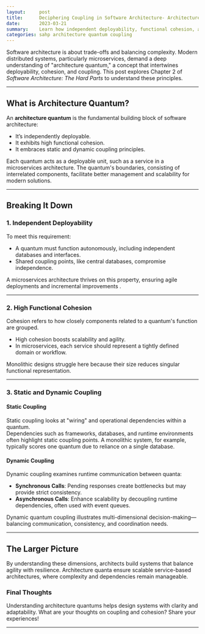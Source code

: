 ```yaml
---
layout:     post    
title:      Deciphering Coupling in Software Architecture- Architecture Quantum Explored    
date:       2023-03-21    
summary:    Learn how independent deployability, functional cohesion, and coupling help define architecture quanta for robust distributed systems.    
categories: sahp architecture quantum coupling
---
```


Software architecture is about trade-offs and balancing complexity. Modern distributed systems, particularly microservices, demand a deep understanding of "architecture quantum," a concept that intertwines deployability, cohesion, and coupling. This post explores Chapter 2 of *Software Architecture: The Hard Parts* to understand these principles.
   
---

## **What is Architecture Quantum?**

An **architecture quantum** is the fundamental building block of software architecture:
- It’s independently deployable.
- It exhibits high functional cohesion.
- It embraces static and dynamic coupling principles.

Each quantum acts as a deployable unit, such as a service in a microservices architecture. The quantum's boundaries, consisting of interrelated components, facilitate better management and scalability for modern solutions.
   
---

## **Breaking It Down**

### 1. **Independent Deployability**
To meet this requirement:
- A quantum must function autonomously, including independent databases and interfaces.
- Shared coupling points, like central databases, compromise independence.

A microservices architecture thrives on this property, ensuring agile deployments and incremental improvements .
   
---

### 2. **High Functional Cohesion**
Cohesion refers to how closely components related to a quantum's function are grouped.
- High cohesion boosts scalability and agility.
- In microservices, each service should represent a tightly defined domain or workflow.

Monolithic designs struggle here because their size reduces singular functional representation.
   
---

### 3. **Static and Dynamic Coupling**

#### **Static Coupling**
Static coupling looks at "wiring" and operational dependencies within a quantum.    
Dependencies such as frameworks, databases, and runtime environments often highlight static coupling points. A monolithic system, for example, typically scores one quantum due to reliance on a single database.

#### **Dynamic Coupling**
Dynamic coupling examines runtime communication between quanta:
- **Synchronous Calls**: Pending responses create bottlenecks but may provide strict consistency.
- **Asynchronous Calls**: Enhance scalability by decoupling runtime dependencies, often used with event queues.

Dynamic quantum coupling illustrates multi-dimensional decision-making—balancing communication, consistency, and coordination needs.
   
---

## **The Larger Picture**

By understanding these dimensions, architects build systems that balance agility with resilience. Architecture quanta ensure scalable service-based architectures, where complexity and dependencies remain manageable.

### Final Thoughts
Understanding architecture quantums helps design systems with clarity and adaptability. What are your thoughts on coupling and cohesion? Share your experiences!
  
---  
